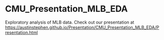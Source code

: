 # CMU_Presentation_MLB_EDA
Exploratory analysis of MLB data. Check out our presentation at https://austinstephen.github.io/Presentation/CMU_Presentation_MLB_EDA/Presentation.html
